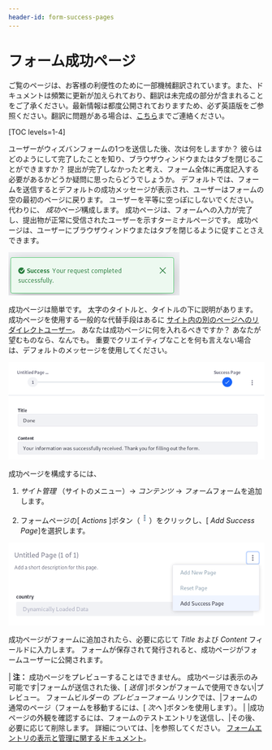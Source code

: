 ```yaml
---
header-id: form-success-pages
---
```


# フォーム成功ページ

<p class="alert alert-info"><span class="wysiwyg-color-blue120">ご覧のページは、お客様の利便性のために一部機械翻訳されています。また、ドキュメントは頻繁に更新が加えられており、翻訳は未完成の部分が含まれることをご了承ください。最新情報は都度公開されておりますため、必ず英語版をご参照ください。翻訳に問題がある場合は、<a href="mailto:support-content-jp@liferay.com">こちら</a>までご連絡ください。</span></p>

[TOC levels=1-4]

ユーザーがウィズバンフォームの1つを送信した後、次は何をしますか？ 彼らはどのようにして完了したことを知り、ブラウザウィンドウまたはタブを閉じることができますか？ 提出が完了しなかったと考え、フォーム全体に再度記入する必要があるかどうか疑問に思ったらどうでしょうか。 デフォルトでは、フォームを送信するとデフォルトの成功メッセージが表示され、ユーザーはフォームの空の最初のページに戻ります。 ユーザーを平等に空っぽにしないでください。 代わりに、 *成功ページ*構成します。 成功ページは、フォームへの入力が完了し、提出物が正常に受信されたユーザーを示すターミナルページです。 成功ページは、ユーザーにブラウザウィンドウまたはタブを閉じるように促すことさえできます。

![図1：デフォルトの成功メッセージは、リクエストが正常に完了するとユーザーに警告します。](../../images/your-request-completed-successfully.png)

成功ページは簡単です。 太字のタイトルと、タイトルの下に説明があります。 成功ページを使用する一般的な代替手段はあるに [サイト内の別のページへのリダイレクトユーザー](/docs/7-1/user/-/knowledge_base/u/redirecting-users)。 あなたは成功ページに何を入れるべきですか？ あなたが望むものなら、なんでも。 重要でクリエイティブなことを何も言えない場合は、デフォルトのメッセージを使用してください。

![図2：他に何も言えない場合のデフォルトの成功ページメッセージがあります。](../../images/forms-success-page-default.png)

成功ページを構成するには、

1.  *サイト管理* （サイトのメニュー）→ *コンテンツ* → *フォーム*フォームを追加します。

2.  フォームページの[ *Actions* ]ボタン（![Actions](../../images/icon-actions.png)）をクリックし、[ *Add Success Page*]を選択します。

![図3：フォームページの編集メニューを使用して成功ページを追加します。](../../images/forms-success-page-add.png)

成功ページがフォームに追加されたら、必要に応じて *Title* および *Content* フィールドに入力します。 フォームが保存されて発行されると、成功ページがフォームユーザーに公開されます。

| **注：** 成功ページをプレビューすることはできません。 成功ページは表示のみ可能です|フォームが送信された後、[ *送信* ]ボタンがフォームで使用できない|プレビュー。 フォームビルダーの *プレビューフォーム* リンクでは、|フォームの通常のページ（フォームを移動するには、[ *次へ* ]ボタンを使用します）。 | |成功ページの外観を確認するには、フォームのテストエントリを送信し、|その後、必要に応じて削除します。 詳細については、|を参照してください。 [フォームエントリの表示と管理に関するドキュメント](/docs/7-1/user/-/knowledge_base/u/managing-form-entries#viewing-form-entries)。
